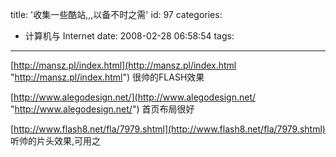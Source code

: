 title: '收集一些酷站,,,以备不时之需'
id: 97
categories:
  - 计算机与 Internet
date: 2008-02-28 06:58:54
tags:
---

<div id="msgcns!9697D6160EFEBC17!1614" class="bvMsg">

[http://mansz.pl/index.html](http://mansz.pl/index.html "http://mansz.pl/index.html")
很帅的FLASH效果

[http://www.alegodesign.net/](http://www.alegodesign.net/ "http://www.alegodesign.net/")
首页布局很好

[http://www.flash8.net/fla/7979.shtml](http://www.flash8.net/fla/7979.shtml)
听帅的片头效果,可用之
</div>